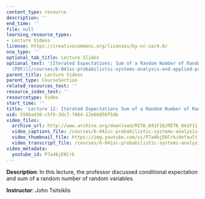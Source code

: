```yaml
---
content_type: resource
description: ''
end_time: ''
file: null
learning_resource_types:
- Lecture Videos
license: https://creativecommons.org/licenses/by-nc-sa/4.0/
ocw_type: ''
optional_tab_title: Lecture Slides
optional_text: '[Iterated Expectations; Sum of a Random Number of Random variables
  (PDF)](/courses/6-041sc-probabilistic-systems-analysis-and-applied-probability-fall-2013/resources/mit6_041scf13_l12)'
parent_title: Lecture Videos
parent_type: CourseSection
related_resources_text: ''
resource_index_text: ''
resourcetype: Video
start_time: ''
title: 'Lecture 12: Iterated Expectations Sum of a Random Number of Random variables'
uid: 556ba436-c5f6-3dc7-7864-12e6b856f5db
video_files:
  archive_url: http://www.archive.org/download/MIT6.041F10/MIT6_041F11_lec12_300k.mp4
  video_captions_file: /courses/6-041sc-probabilistic-systems-analysis-and-applied-probability-fall-2013/P7a4bjE6Crk_captions.webvtt
  video_thumbnail_file: https://img.youtube.com/vi/P7a4bjE6Crk/default.jpg
  video_transcript_file: /courses/6-041sc-probabilistic-systems-analysis-and-applied-probability-fall-2013/P7a4bjE6Crk_transcript.pdf
video_metadata:
  youtube_id: P7a4bjE6Crk
---
```


**Description**: In this lecture, the professor discussed conditional expectation and sum of a random number of random variables.

**Instructor**: John Tsitsiklis

